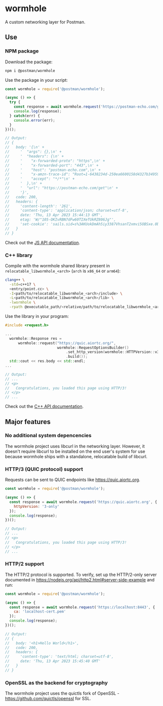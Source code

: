 # wormhole

A custom networking layer for Postman.

## Use

### NPM package

Download the package:

```sh
npm i @postman/wormhole
```

Use the package in your script:

```js
const wormhole = require('@postman/wormhole');

(async () => {
  try {
    const response = await wormhole.request('https://postman-echo.com/get');
    console.log(response);
  } catch(err) {
    console.error(err);
  }
})();

// Output:
// {
//   body: '{\n' +
//     '  "args": {},\n' +
//     '  "headers": {\n' +
//     '    "x-forwarded-proto": "https",\n' +
//     '    "x-forwarded-port": "443",\n' +
//     '    "host": "postman-echo.com",\n' +
//     '    "x-amzn-trace-id": "Root=1-6438234d-250ea6600158d4327b34959d",\n' +
//     '    "accept": "*/*"\n' +
//     '  },\n' +
//     '  "url": "https://postman-echo.com/get"\n' +
//     '}',
//   code: 200,
//   headers: {
//     'content-length': '261',
//     'content-type': 'application/json; charset=utf-8',
//     date: 'Thu, 13 Apr 2023 15:44:13 GMT',
//     etag: 'W/"105-OKIvRBN7dFw60TIXeTUkRZ806Jg"',
//     'set-cookie': 'sails.sid=s%3AKUokDmAh5iy3387VhsanT2xmvi5OBSxe.0brItKRppniSDZ5E7tsP4KQAKKbO4iDUE5uxKk1pUZw; Path=/; HttpOnly'
//   }
// }
```

Check out the [JS API documentation](docs/JS-API.md).

### C++ library

Compile with the wormhole shared library present in `relocatable_libwormhole_<arch>`
(`arch` is `x86_64` or `arm64`):

```sh
clang++ \
  -std=c++17 \
  <entry/point.cc> \
  -I<path/to/relocatable_libwormhole_<arch>/include> \
  -L<path/to/relocatable_libwormhole_<arch>/lib> \
  -lwormhole \
  -rpath @executable_path/<relative/path/to/relocatable_libwormhole_<arch>>
```

Use the library in your program:

```cc
#include <request.h>

...
  wormhole::Response res =
      wormhole::request("https://quic.aiortc.org/",
                        wormhole::RequestOptionsBuilder()
                            .set_http_version(wormhole::HTTPVersion::v3_ONLY)
                            .build());
  std::cout << res.body << std::endl;
...

// Output:
// ...
// <p>
//   Congratulations, you loaded this page using HTTP/3!
// </p>
// ...
```

Check out the [C++ API documentation](docs/C++-API.md).

## Major features

### No additional system depencencies

The wormhole project uses libcurl in the networking layer. However, it doesn't
require libcurl to be installed on the end user's system for use because
wormhole ships with a standalone, relocatable build of libcurl.

### HTTP/3 (QUIC protocol) support

Requests can be sent to QUIC endpoints like https://quic.aiortc.org.

```js
const wormhole = require('@postman/wormhole');

(async () => {
  const response = await wormhole.request('https://quic.aiortc.org', {
    httpVersion: '3-only'
  });
  console.log(response);
})();

// Output:
// ...
// <p>
//   Congratulations, you loaded this page using HTTP/3!
// </p>
// ...
```

### HTTP/2 support

The HTTP/2 protocol is supported. To verify, set up the HTTP/2-only server
documented in https://nodejs.org/api/http2.html#server-side-example and run:

```js
const wormhole = require('@postman/wormhole');

(async () => {
  const response = await wormhole.request('https://localhost:8443', {
    ca: 'localhost-cert.pem'
  });
  console.log(response);
})();

// Output:
// {
//   body: '<h1>Hello World</h1>',
//   code: 200,
//   headers: {
//     'content-type': 'text/html; charset=utf-8',
//     date: 'Thu, 13 Apr 2023 15:45:40 GMT'
//   }
// }
```

### OpenSSL as the backend for cryptography

The wormhole project uses the quictls fork of OpenSSL -
https://github.com/quictls/openssl for SSL.
